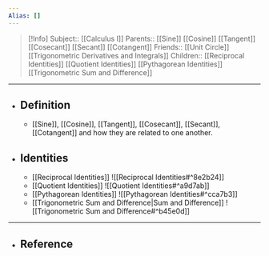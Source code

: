 ```yaml
---
Alias: []
---
```

> [!Info]
> Subject:: [[Calculus I]]
> Parents:: [[Sine]] [[Cosine]] [[Tangent]] [[Cosecant]] [[Secant]] [[Cotangent]]
> Friends:: [[Unit Circle]] [[Trigonometric Derivatives and Integrals]]
> Children:: [[Reciprocal Identities]] [[Quotient Identities]] [[Pythagorean Identities]] [[Trigonometric Sum and Difference]]
---
- ## Definition
	- [[Sine]], [[Cosine]], [[Tangent]], [[Cosecant]], [[Secant]], [[Cotangent]] and how they are related to one another.
- ## Identities
	- [[Reciprocal Identities]]
	  ![[Reciprocal Identities#^8e2b24]]
	- [[Quotient Identities]]
	  ![[Quotient Identities#^a9d7ab]]
	- [[Pythagorean Identities]]
	  ![[Pythagorean Identities#^cca7b3]]
	- [[Trigonometric Sum and Difference|Sum and Difference]]
	  ![[Trigonometric Sum and Difference#^b45e0d]]
---
- ## Reference